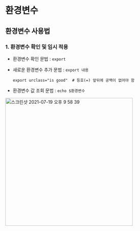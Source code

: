# 환경변수

## 환경변수 사용법

### 1. 환경변수 확인 및 임시 적용

- 환경변수 확인 문법 : ```export```

- 새로운 환경변수 추가 문법 : ```export 내용``` 
  ```t
  export urclass="is good"  # 등호(=) 앞뒤에 공백이 없어야 함
  ```

- 환경변수 값 조회 문법 : ```echo $환경변수```

<img width="400" alt="스크린샷 2021-07-19 오후 9 58 39" src="https://user-images.githubusercontent.com/80403988/126163320-edf32e93-f4c8-4fce-8d32-e8a34b02e24e.png">


